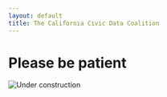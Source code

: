 ```yaml
---
layout: default
title: The California Civic Data Coalition
---
```


# Please be patient

![Under construction](http://www.textfiles.com/underconstruction/ininterlinksyouthunder_constructionA.gif)